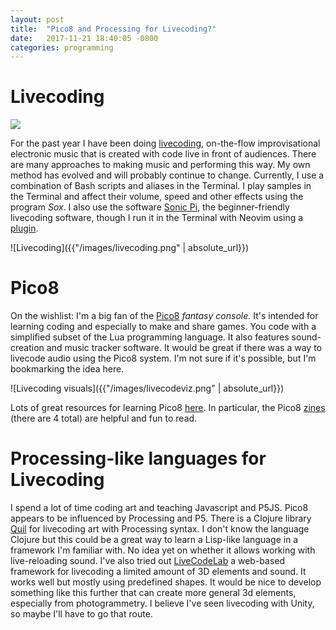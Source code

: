 ```yaml
---
layout: post
title:  "Pico8 and Processing for Livecoding?"
date:   2017-11-21 18:40:05 -0800
categories: programming
---
```


# Livecoding
![](https://www.lexaloffle.com/gfx/p8_tracker.gif)

For the past year I have been doing [livecoding](https://en.wikipedia.org/wiki/Live_coding), on-the-flow improvisational electronic music that is created with code live in front of audiences. There are many approaches to making music and performing this way. My own method has evolved and will probably continue to change. Currently, I use a combination of Bash scripts and aliases in the Terminal. I play samples in the Terminal and affect their volume, speed and other effects using the program *Sox*. I also use the software [Sonic Pi](http://http://sonic-pi.net/), the beginner-friendly livecoding software, though I run it in the Terminal with Neovim using a [plugin](http://widdersh.in/controlling-sonic-pi-from-vim-or-anywhere-else/).

![Livecoding]({{"/images/livecoding.png" | absolute_url}})

# Pico8

On the wishlist: I'm a big fan of the [Pico8](https://www.lexaloffle.com/pico-8.php) *fantasy console.* It's intended for learning coding and especially to make and share games. You code with a simplified subset of the Lua programming language. It also features sound-creation and music tracker software. It would be great if there was a way to livecode audio using the Pico8 system. I'm not sure if it's possible, but I'm bookmarking the idea here.

![Livecoding visuals]({{"/images/livecodeviz.png" | absolute_url}})

Lots of great resources for learning Pico8 [here](https://blog.nextthing.co/resources-to-help-you-learn-pico-8-game-development/). In particular, the Pico8 [zines](https://sectordub.itch.io/pico-8-fanzine-1) (there are 4 total) are helpful and fun to read. 

# Processing-like languages for Livecoding

I spend a lot of time coding art and teaching Javascript and P5JS. Pico8 appears to be influenced by Processing and P5. There is a Clojure library [Quil](http://quil.info/) for livecoding art with Processing syntax. I don't know the language Clojure but this could be a great way to learn a Lisp-like language in a framework I'm familiar with. No idea yet on whether it allows working with live-reloading sound. I've also tried out [LiveCodeLab](http://livecodelab.net/) a web-based framework for livecoding a limited amount of 3D elements and sound. It works well but mostly using predefined shapes. It would be nice to develop something like this further that can create more general 3d elements, especially from photogrammetry. I believe I've seen livecoding with Unity, so maybe I'll have to go that route.

